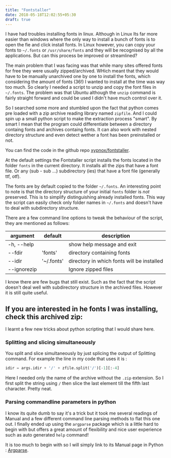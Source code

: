 ```yaml
---
title: "Fontstaller"
date: 2018-05-18T12:02:55+05:30
draft: true
---
```


I have had troubles installing fonts in linux. Although in Linux Its far more easier than windows where the only way to install a bunch of fonts is to open the fie and click install fonts. In Linux however, you can copy your fonts to `~/.fonts` or `/usr/share/fonts` and they will be recognised by all the applications. But can this process be improved or streamlined?

The main problem that I was facing was that while many sites offered fonts for free they were usually zipped/archived. WHich meant that they would have to be manually unarchived one by one to install the fonts, which considering the amount of fonts (36!) I wanted to install at the time was way too much. So clearly I needed a script to unzip and copy the font files in `~/.fonts`. The problem was that Ubuntu although the `unzip` command is fairly straight forward and could be used I didn't have much control over it.

So I searched some more and stumbled upon the fact that python comes pre loaded  with a zip archive reading library named `zipfile`. And I could spin up a small python script to make the extraction process "smart". By smart I mean that the program could differentiate between a directory containg fonts and archives containg fonts. It can also work with nested directory structure and even detect wether a font has been preinstalled or not.

You can find the code in the github repo [xypnox/fontstaller](https://github.com/xypnox/fontstaller/).

At the default settings the Fontstaller script installs the fonts located in the folder `fonts` in the current directory. It installs all the zips that have a font file. Or any (sub - sub ...) subdirectory (ies) that have a font file (generally ttf, otf).

The fonts are by default copied to the folder `~/.fonts`. An interesting point to note is that the directory structure of your initial `fonts` folder is _not_ preserved. This is to simplify distinguishing already installed fonts. This way the script can easily check only folder names in `~/.fonts` and doesn't have to deal with subdirectory structure.

There are a few command line options to tweak the behaviour of the script, they are mentioned as follows:


|  argument     | default     | description                                |
|  --------     | -------     | -----------                                |
|  -h, --help   |             | show help message and exit                 |
|  --fdir       | 'fonts'     | directory containing fonts                 |
|  --idir       | '~/.fonts'  | directory in which fonts will be installed |
|  --ignorezip  |             | Ignore zipped files                        |


I know there are few bugs that still exist. Such as the fact that the script doesn't deal well with subdirectory structure in the archived files. However it is still quite useful.


If you are interested in he fonts I was installing, check this archived zip:
---

I learnt a few new tricks about python scripting that I would share here.

### Splitting and slicing simultaneously

You split and slice simultaneously by just splicing the output of Splitting command. For example the line in my code that uses it is :

```python
idir = args.idir + '/' + zfile.split('/')[-1][:-4]
```

Here I needed only the name of the archive without the `.zip` extension. So I first split the string using `/` then slice the last element till the fifth last character. Pretty neat.

### Parsing commandline parameters in python

I know its quite dumb to say it's a trick but it took me several readings of Manual and a few different command line parsing methods to flat this one out. I finally ended up using the `argparse` package which is a little hard to begin with but offers a great amount of flexibility and nice user experience such as auto generated `help` command!

It is too much to begin with so I will simply link to its Manual page in Python : [Argparse](https://docs.python.org/3.6/library/argparse.html).
